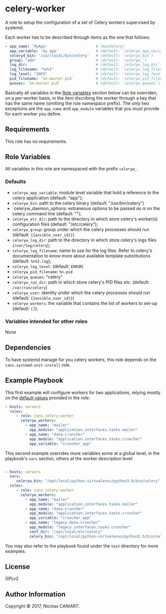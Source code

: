 celery-worker
=============

A role to setup the configuration of a set of Celery workers supervised
by systemd.


Each worker has to be described through items as the one that follows:

```yaml
- app_name: 'MyApp'                      # (mandatory)
  app_variable: 'my_app'                 # (default: `celeryw_app_variable`)
  celeryd_bin: '/usr/local/bin/celery'   # (default: `celeryw_bin`)
  group: "adm"                           # (default: `celeryw_`)
  log_dir:                               # (default: `celeryw_log_dir`)
  log_filename: "%n%I"                   # (default: `celeryw_log_filename`)
  log_level: "INFO"                      # (default: `celeryw_log_level`)
  pid_filename: `%n-master.pid`          # (default: `celeryw_pid_filename`)
  queues: `%n-master.pid`                # (default: `celeryw_queues`)
```

Basically all variables in the [Role variables](#role-variables) section
below can be overriden, on a per-worker basis, in the item discribing the
worker through a key that has the same name (omitting the role namespace
prefix). The only two exceptions are the `app_name` and `app_module`
variables that you _must_ provide for each worker you define.


Requirements
------------

This role has no requirements. 


Role Variables
--------------

All variables in this role are namespaced with the prefix `celeryw_`.

### Defaults

- `celeryw_app_variable`: module level variable that hold a reference
  to the celery application (default: "app");
- `celeryw_bin`: path to the celery binary (default: "/usr/bin/celery")
- `celeryw_daemon_options: extraneous options to be passed _as is_ on
  the celery command line (default: "");
- `celeryw_etc_dir`: path to the directory in which store celery's
  worker(s) configuration files (default: "/etc/celery");
- `celeryw_group`: group under which the celery processes should
  run (default: `{{ansible_user_id}}`)
- `celeryw_log_dir`: path to the directory in which store celery's logs
  files (`/var/log/celery`);
- `celeryw_log_filename`: name to use for the log files. Refer to
  celery's documentation to know more about available template
  substitutions (default: `%n%I.log`);
- `celeryw_log_level`: (default: `ERROR`)
- `celeryw_pid_filename`: `%n.pid`
- `celeryw_queues`: "celery"
- `celeryw_run_dir`: path in which store celery's PID files _etc._
  (default: `/var/run/celery`)
- `celeryw_user`: identity under which the celery processes should
  run (default: `{{ansible_user_id}}`)
- `celeryw_workers`: the variable that contains the list of workers
  to set-up (default: `[]`);


### Variables intended for other roles

None


Dependencies
------------

To have systemd manage for you celery workers, this role depends on the
`cans.systemd-unit-install` role.


Example Playbook
----------------

This first example will configure workers for two applications, relying
mostly on the [default values](#defaults) provided in the role:

```yaml
- hosts: servers
  roles:
     - role: cans.celery-worker
       celeryw_workers:
         - app_name: "mailer"
           app_module: "application.interfaces.tasks.mailer"
         - app_name: "data-cruncher"
           app_module: "application.interfaces.tasks.cruncher"
           app_variable: "cruncher_app"
```

This second example overrides more variables some at a global level,
in the playbook's `vars` section, others at the worker description
level:

```yaml

- hosts: servers
  vars:
     celeryw_bin: "/opt/local/python-virtualenvs/python3.6/bin/celery"
  roles:
     - role: cans.celery-worker
       celeryw_workers:
         - app_name: "mailer"
           app_module: "application.interfaces.tasks.mailer"
         - app_name: "data-cruncher"
           app_module: "application.interfaces.tasks.cruncher"
           app_variable: "cruncher_app"
         - app_name: "legacy-data-cruncher"
           app_module: "legacy.interfaces.tasks.cruncher"
           conf_dir: "/opt/local/etc/celery"
           celery_bin: "/opt/local/python-virtualenvs/python2.5/bin/celery"
```

You may also refer to the playbook found under the `test` directory
for more examples.


License
-------

GPLv2


Author Information
------------------

Copyright © 2017, Nicolas CANIART.
